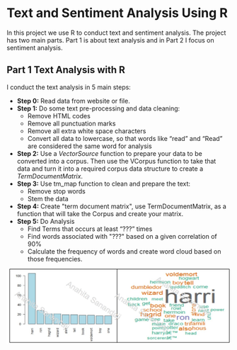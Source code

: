 # Text and Sentiment Analysis Using R
In this project we use R to conduct text and sentiment analysis. The project has two main parts. Part 1 is about text analysis and in Part 2 I focus on sentiment analysis.
## Part 1 Text Analysis with R
I conduct the text analysis in 5 main steps:
- **Step 0:** Read data from website or file.
- **Step 1:** Do some text pre-processing and data cleaning:
  * Remove HTML codes
  * Remove all punctuation marks
  * Remove all extra white space characters
  * Convert all data to lowercase, so that words like “read” and “Read” are considered the same word for analysis
- **Step 2:** Use a *VectorSource* function to prepare your data to be converted into a corpus. Then use the VCorpus function to take that data and turn it into a required corpus data structure to create a *TermDocumentMatrix*.
- **Step 3:** Use tm_map function to clean and prepare the text:
  * Remove stop words
  * Stem the data
- **Step 4:** Create "term document matrix", use TermDocumentMatrix, as a function that will take the Corpus  and create your matrix.
- **Step 5:** Do Analysis
  * Find Terms that occurs at least “???” times
  * Find words associated with "???" based on a given correlation of 90%
  * Calculate the frequency of words and create word cloud based on those frequencies. 

![wordcloud](images/01_WC.jpg)

